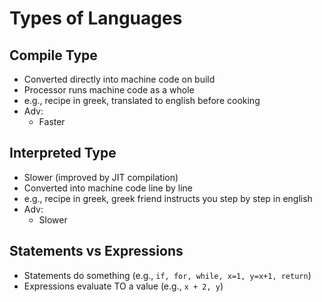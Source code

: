 
# Types of Languages

## Compile Type
- Converted directly into machine code on build 
- Processor runs machine code as a whole
- e.g., recipe in greek, translated to english before cooking
- Adv:
  - Faster
## Interpreted Type
- Slower (improved by JIT compilation)
- Converted into machine code line by line  
- e.g., recipe in greek, greek friend instructs you step by step in english
- Adv:
  - Slower

## Statements vs Expressions
- Statements do something (e.g., `if, for, while, x=1, y=x+1, return`)
- Expressions evaluate TO a value (e.g., `x + 2, y`)